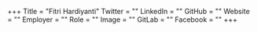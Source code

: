+++
Title = "Fitri Hardiyanti"
Twitter = ""
LinkedIn = ""
GitHub = ""
Website = ""
Employer = ""
Role = ""
Image = ""
GitLab = ""
Facebook = ""
+++
